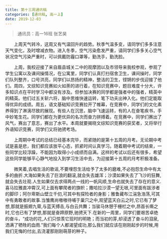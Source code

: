 ```yaml
---
title: 第十三周通讯稿
categories: [通讯稿, 高一上]
date: 2019-12-03
---
```


> 通讯员：高一16班 张艺昊

　　上周天气转冷，这周又有气温回升的趋势。秋季气温多变，请同学们多多注意天气变化，及时增减衣物。进入冬季，空气污染愈发严重，请同学们多多关心空气状况空气污染严重时，可以佩戴防霾口罩等，勤洗手，勤洗脸。

　　上周，我校迎接了来自眉县城关二中的观摩团以及市领导来我校参观，参观了学生公寓以及课间操情况，在公寓里，同学们认真打扫宿舍卫生，课间操时，同学们队列整齐，口号洪亮，同学们以昂扬的精神，整洁的卫生，铿锵的步伐迎接了他们。周四，文综知识竞赛如火如荼的进行着，在知识竞赛中，题目难度十分大，许多知识点在平时学习中都没有涉及。但参加决赛的同学都是强者中的强者，精英中的精英。他们过五关斩六将，脑中思维快速运转，笔下功夫出神入化。他们定能取得优异的成绩。周五，语文基础知识竞赛拉开了帷幕，在竞赛中，同学们的文化素养得到了淋漓尽致的展现。有些人在沉思，脑中飞速运转，有的人在奋笔疾书，手中妙笔生花。同学们都在为更优异的名次而奋力拼搏着。在竞赛中，同学们赛出了风气，赛出了意志，赛出了水平。本周就要揭晓文综知识竞赛的获奖者，又将举行外语知识竞赛，同学们又将驰骋考场。

　　上周期中考试的总结已经基本完毕，而紧随的是第十五周的月考。无论期中考试是喜是悲，我们都应该放平心态，抓紧时间认真学习。随着期中考试的结束，一些同学比较浮躁，不能因为取得小小成绩而自满。这样的考试以后还有很多，希望这些同学能够平心静气地投入到学习生活中去，为迎接第十五周的月考积极准备。

　　微笑着,去唱生活的歌谣,不要埋怨生活给予了太多的磨难,不必抱怨生命中有太多的曲折.大海如果失去了巨浪的翻滚,就会失去雄浑；沙漠如果失去了飞沙的狂舞,就会失去壮观.人生如果仅去求得两点一线的一帆风顺,生命也就失去了存在的意义.喜马拉雅直冲霄汉,可上面有攀爬者的旗帜；撒哈拉沙漠一望无垠,可里面有跋涉者的脚印；阿尔卑斯山壁立千仞,可其中有探险者的身影；雅鲁藏布江湍急浩荡,可其中有勇敢者的故事.当雏鹰尚嗷嗷待哺于巢穴之中,观望蓝天白云之时,它已有了梦想,那就是振翅九霄,与蓝天搏击,与白云共舞；当骏马休憩于栅栏之中,昂首长嘶之时,它也已有了梦想,那就是奋蹄原野,驰骋天下.在新的一周里，同学们要艰苦卓绝的奋斗，“成功的花,人们只惊羡它现时的明艳；而当初的芽,却浸透了奋斗的泪泉,洒满了牺牲的血雨.”我们每个人都渴望成功,那么我们就应该在刚刚起步的时候,用我们无悔的付出,去浇灌那刚刚萌芽的种子。
